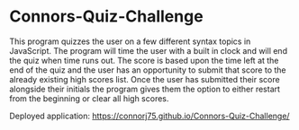# Connors-Quiz-Challenge
This program quizzes the user on a few different syntax topics in JavaScript. The program will time the user with a built in clock and will end the quiz when time runs out. The score is based upon the time left at the end of the quiz and the user has an opportunity to submit that score to the already existing high scores list. Once the user has submitted their score alongside their initials the program gives them the option to either restart from the beginning or clear all high scores. 

Deployed application:
https://connorj75.github.io/Connors-Quiz-Challenge/
